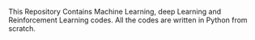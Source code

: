 This Repository Contains Machine Learning, deep Learning and Reinforcement Learning codes.
All the codes are written in Python from scratch.

